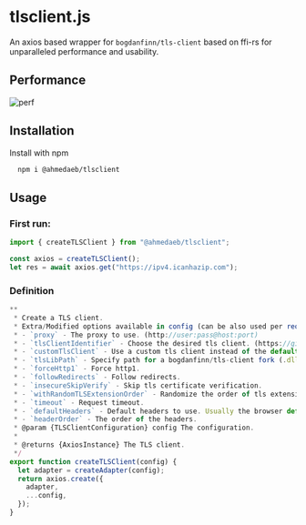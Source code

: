 # tlsclient.js

An axios based wrapper for `bogdanfinn/tls-client` based on ffi-rs for unparalleled performance and usability.

## Performance

![perf](https://i.ibb.co/WxdLcRD/Screenshot-2024-01-10-at-1-16-55-AM.png)

## Installation

Install with npm

```bash
  npm i @ahmedaeb/tlsclient
```

## Usage

### First run:

```javascript
import { createTLSClient } from "@ahmedaeb/tlsclient";

const axios = createTLSClient();
let res = await axios.get("https://ipv4.icanhazip.com");
```

### Definition

```javascript
**
 * Create a TLS client.
 * Extra/Modified options available in config (can be also used per request (except tlsLibPath)) are:
 * - `proxy` - The proxy to use. (http://user:pass@host:port)
 * - `tlsClientIdentifier` - Choose the desired tls client. (https://github.com/bogdanfinn/tls-client/blob/master/profiles/profiles.go#L10)
 * - `customTlsClient` - Use a custom tls client instead of the default one. (https://github.com/bogdanfinn/tls-client/blob/master/cffi_dist/example_node/index_custom_client.js#L27)
 * - `tlsLibPath` - Specify path for a bogdanfinn/tls-client fork (.dll, .dylib, .so) (optional).
 * - `forceHttp1` - Force http1.
 * - `followRedirects` - Follow redirects.
 * - `insecureSkipVerify` - Skip tls certificate verification.
 * - `withRandomTLSExtensionOrder` - Randomize the order of tls extensions.
 * - `timeout` - Request timeout.
 * - `defaultHeaders` - Default headers to use. Usually the browser default headers.
 * - `headerOrder` - The order of the headers.
 * @param {TLSClientConfiguration} config The configuration.
 *
 * @returns {AxiosInstance} The TLS client.
 */
export function createTLSClient(config) {
  let adapter = createAdapter(config);
  return axios.create({
    adapter,
    ...config,
  });
}
```
